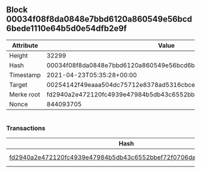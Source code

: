 ## Block 00034f08f8da0848e7bbd6120a860549e56bcd6bede1110e64b5d0e54dfb2e9f

Attribute | Value
--- | ---
Height | 32299
Hash | 00034f08f8da0848e7bbd6120a860549e56bcd6bede1110e64b5d0e54dfb2e9f
Timestamp | 2021-04-23T05:35:28+00:00
Target | 00254142f49eaaa504dc75712e8378ad5316cbcead634704b3734b6271167cc4
Merke root | fd2940a2e472120fc4939e47984b5db43c6552bbef72f0706daf12c07228389e
Nonce | 844093705

```

```

### Transactions

Hash | Amount
--- | ---
[fd2940a2e472120fc4939e47984b5db43c6552bbef72f0706daf12c07228389e](fd2940a2e472120fc4939e47984b5db43c6552bbef72f0706daf12c07228389e.md) | 10.00000000 SKEPTI 
